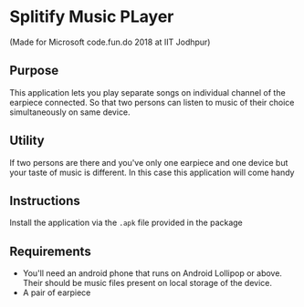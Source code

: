 # Splitify Music PLayer
(Made for Microsoft code.fun.do 2018 at IIT Jodhpur)

## Purpose
This application lets you play separate songs on individual channel of the earpiece connected. So that two persons can listen to music of their choice simultaneously on same device.

## Utility
If two persons are there and you've only one earpiece and one device but your taste of music is different. In this case this application will come handy

## Instructions
Install the application via the `.apk` file provided in the package

## Requirements
- You'll need an android phone that runs on Android Lollipop or above. Their should be music files present on local storage of the device.
- A pair of earpiece
